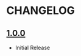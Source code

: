 # CHANGELOG
 

## [1.0.0](https://github.com/obihill/device.js/commit/ec0ac38574a73ca325296168d785a695e7eda9e5)
- Initial Release 